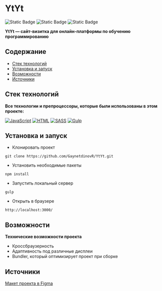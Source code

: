 # YtYt

![Static Badge](https://img.shields.io/badge/status-done-green)
![Static Badge](https://img.shields.io/badge/done-100%25-green)
![Static Badge](https://img.shields.io/badge/layout-purple)

**YtYt — сайт-визитка для онлайн-платформы по обучению программированию**

## Содержание
- [Стек технологий](#stack)
- [Установка и запуск](#getting_started)
- [Возможности](#abilities)
- [Источники](#sources)

## Стек технологий
<a id="stack"></a>

**Все технологии и препроцессоры, которые были использованы в этом проекте:**

[![JavaScript](https://img.shields.io/badge/javascript-%23323330.svg?style=for-the-badge&logo=javascript&logoColor=%23F7DF1E)](#YtYt)
[![HTML](https://img.shields.io/badge/html-%23E34F26.svg?style=for-the-badge&logo=html5&logoColor=white)](#YtYt)
[![SASS](https://img.shields.io/badge/SASS-hotpink.svg?style=for-the-badge&logo=SASS&logoColor=white)](https://sass-lang.com/)
[![Gulp](https://img.shields.io/badge/GULP-%23CF4647.svg?style=for-the-badge&logo=gulp&logoColor=white)](#YtYt)

## Установка и запуск
<a id="getting_started"></a>

- Клонировать проект

```
git clone https://github.com/GaynetdinovR/YtYt.git
```

- Установить необходимые пакеты

```
npm install
```

- Запустить локальный сервер

```
gulp
```

- Открыть в браузере

```
http://localhost:3000/
```

## Возможности
<a id="abilities"></a>

**Технические возможности проекта**

- Кроссбраузерность
- Адаптивность под различные дисплеи
- Bundler, который оптимизирует проект при сборке

## Источники
<a id="sources"></a>

[Макет проекта в Figma](https://www.figma.com/design/wO7oUh1UZ8CTasIfO10MOr/YtYt--?node-id=0-1&p=f&t=AFiCNbJEIE8MU0ho-0)
